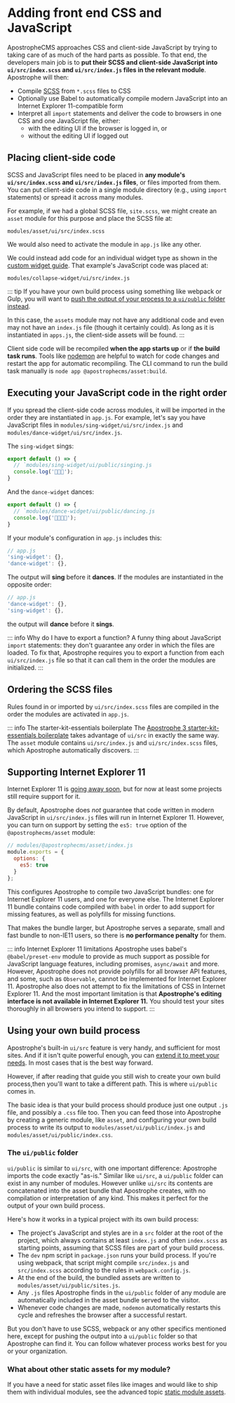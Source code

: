 # Adding front end CSS and JavaScript

ApostropheCMS approaches CSS and client-side JavaScript by trying to taking care of as much of the hard parts as possible. To that end, the developers main job is to **put their SCSS and client-side JavaScript into `ui/src/index.scss` and `ui/src/index.js` files in the relevant module**. Apostrophe will then:
  - Compile [SCSS](https://sass-lang.com/guide) from `*.scss` files to CSS
  - Optionally use Babel to automatically compile modern JavaScript into an Internet Explorer 11-compatible form
  - Interpret all `import` statements and deliver the code to browsers in one CSS and one JavaScript file, either:
    - with the editing UI if the browser is logged in, or
    - without the editing UI if logged out

## Placing client-side code

SCSS and JavaScript files need to be placed in **any module's `ui/src/index.scss` and `ui/src/index.js` files**, or files imported from them. You can put client-side code in a single module directory (e.g., using `import` statements) or spread it across many modules.

For example, if we had a global SCSS file, `site.scss`, we might create an `asset` module for this purpose and place the SCSS file at:

```
modules/asset/ui/src/index.scss
```

We would also need to activate the module in `app.js` like any other.

We could instead add code for an individual widget type as shown in the [custom widget guide](/guide/custom-widgets.md#client-side-javascript-for-widgets). That example's JavaScript code was placed at:

```
modules/collapse-widget/ui/src/index.js
```

::: tip
If you have your own build process using something like webpack or Gulp, you will want to [push the output of your process to a `ui/public` folder instead](#using-your-own-build-process).

In this case, the `assets` module may not have any additional code and even may not have an `index.js` file (though it certainly could). As long as it is instantiated in `apps.js`, the client-side assets will be found.
:::

Client side code will be recompiled **when the app starts up** or if **the build task runs**. Tools like [nodemon](https://www.npmjs.com/package/nodemon) are helpful to watch for code changes and restart the app for automatic recompiling. The CLI command to run the build task manually is `node app @apostrophecms/asset:build`.

## Executing your JavaScript code in the right order

If you spread the client-side code across modules, it will be imported in the order they are instantiated in `app.js`. For example, let's say you have JavaScript files in `modules/sing-widget/ui/src/index.js` and `modules/dance-widget/ui/src/index.js`.

The `sing-widget` sings:

```javascript
export default () => {
  // `modules/sing-widget/ui/public/singing.js
  console.log('🧑‍🎤🎶');
}
```

And the `dance-widget` dances:

```javascript
export default () => {
  // `modules/dance-widget/ui/public/dancing.js
  console.log('🕺🏻💃🏽');
}
```

If your module's configuration in `app.js` includes this:

```javascript
// app.js
'sing-widget': {},
'dance-widget': {},
```

The output will **sing** before it **dances**. If the modules are instantiated in the opposite order:

```javascript
// app.js
'dance-widget': {},
'sing-widget': {},
```

the output will **dance** before it **sings**.

::: info Why do I have to export a function?
A funny thing about JavaScript `import` statements: they don't guarantee any order in which the files are loaded. To fix that, Apostrophe requires you to export a function from each `ui/src/index.js` file so that it can call them in the order the modules are initialized.
:::

## Ordering the SCSS files

Rules found in or imported by `ui/src/index.scss` files are compiled in the order the modules are activated in `app.js`.

::: info The starter-kit-essentials boilerplate
The [Apostrophe 3 starter-kit-essentials boilerplate](https://github.com/apostrophecms/starter-kit-essentials/) takes advantage of `ui/src` in exactly the same way. The `asset` module contains `ui/src/index.js` and `ui/src/index.scss` files, which Apostrophe automatically discovers.
:::

## Supporting Internet Explorer 11

Internet Explorer 11 is [going away soon](https://blogs.windows.com/windowsexperience/2021/05/19/the-future-of-internet-explorer-on-windows-10-is-in-microsoft-edge/#:~:text=With%20Microsoft%20Edge%20capable%20of,certain%20versions%20of%20Windows%2010.), but for now at least some projects still require support for it.

By default, Apostrophe does *not* guarantee that code written in modern JavaScript in `ui/src/index.js` files will run in Internet Explorer 11. However, you can turn on support by setting the `es5: true` option of the `@apostrophecms/asset` module:

```js
// modules/@apostrophecms/asset/index.js
module.exports = {
  options: {
    es5: true
  }
};
```

This configures Apostrophe to compile two JavaScript bundles: one for Internet Explorer 11 users, and one for everyone else. The Internet Explorer 11 bundle contains code compiled with `babel` in order to add support for missing features, as well as polyfills for missing functions.

That makes the bundle larger, but Apostrophe serves a separate, small and fast bundle to non-IE11 users, so there is **no performance penalty** for them.

::: info Internet Explorer 11 limitations
Apostrophe uses babel's `@babel/preset-env` module to provide as much support as possible for JavaScript language features, including promises, `async/await` and more. However, Apostrophe does not provide polyfills for all browser API features, and some, such as `Observable`, cannot be implemented for Internet Explorer 11. Apostrophe also does not attempt to fix the limitations of CSS in Internet Explorer 11. And the most important limitation is that **Apostrophe's editing interface is not available in Internet Explorer 11.** You should test your sites thoroughly in all browsers you intend to support.
:::

## Using your own build process

Apostrophe's built-in `ui/src` feature is very handy, and sufficient for most sites. And if it isn't quite powerful enough, you can [extend it to meet your needs](webpack.md). In most cases that is the best way forward.

However, if after reading that guide you still wish to create your own build process,then you'll want to take a different path. This is where `ui/public` comes in.

The basic idea is that your build process should produce just one output `.js` file, and possibly a `.css` file too. Then you can feed those into Apostrophe by creating a generic module, like `asset`, and configuring your own build process to write its output to `modules/asset/ui/public/index.js` and `modules/asset/ui/public/index.css`.

### The `ui/public` folder

`ui/public` is similar to `ui/src`, with one important difference: Apostrophe imports the code exactly "as-is." Similar like `ui/src`, a `ui/public` folder can exist in any number of modules. However unlike `ui/src` its contents are concatenated into the asset bundle that Apostrophe creates, with no compilation or interpretation of any kind. This makes it perfect for the output of your own build process.

Here's how it works in a typical project with its own build process:

- The project's JavaScript and styles are in a `src` folder at the root of the project, which always contains at least `index.js` and often `index.scss` as starting points, assuming that SCSS files are part of your build process.
- The `dev` npm script in `package.json` runs your build process. If you're using webpack, that script might compile `src/index.js` and `src/index.scss` according to the rules in `webpack.config.js`.
- At the end of the build, the bundled assets are written to `modules/asset/ui/public/sites.js`.
- Any `.js` files Apostrophe finds in the `ui/public` folder of any module are automatically included in the asset bundle served to the visitor.
- Whenever code changes are made, `nodemon` automatically restarts this cycle and refreshes the browser after a successful restart.

But you don't have to use SCSS, webpack or any other specifics mentioned here, except for pushing the output into a `ui/public` folder so that Apostrophe can find it. You can follow whatever process works best for you or your organization.

### What about other static assets for my module?

If you have a need for static asset files like images and would like to ship them with individual modules, see the advanced topic [static module assets](static-module-assets.md).
